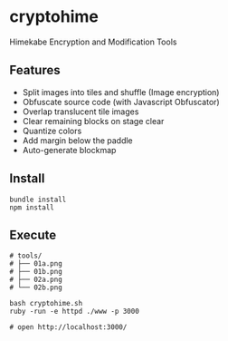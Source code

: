 # cryptohime
Himekabe Encryption and Modification Tools

## Features
- Split images into tiles and shuffle (Image encryption)
- Obfuscate source code (with Javascript Obfuscator)
- Overlap translucent tile images
- Clear remaining blocks on stage clear
- Quantize colors
- Add margin below the paddle
- Auto-generate blockmap

## Install
```
bundle install
npm install
```

## Execute
```
# tools/
# ├── 01a.png
# ├── 01b.png
# ├── 02a.png
# └── 02b.png

bash cryptohime.sh
ruby -run -e httpd ./www -p 3000

# open http://localhost:3000/
```
